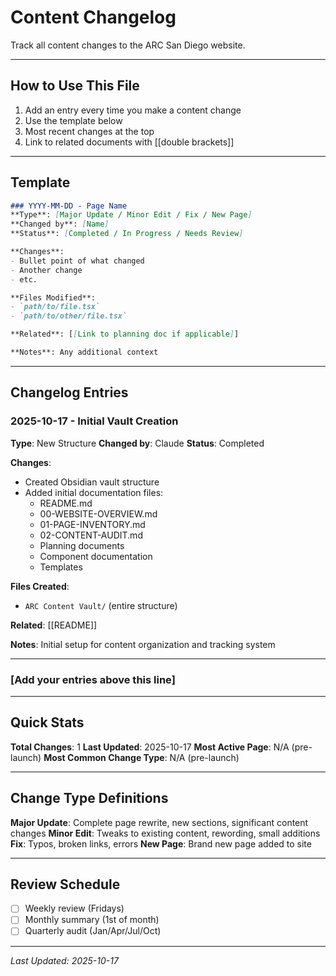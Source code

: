 # Content Changelog

Track all content changes to the ARC San Diego website.

---

## How to Use This File

1. Add an entry every time you make a content change
2. Use the template below
3. Most recent changes at the top
4. Link to related documents with [[double brackets]]

---

## Template

```markdown
### YYYY-MM-DD - Page Name
**Type**: [Major Update / Minor Edit / Fix / New Page]
**Changed by**: [Name]
**Status**: [Completed / In Progress / Needs Review]

**Changes**:
- Bullet point of what changed
- Another change
- etc.

**Files Modified**:
- `path/to/file.tsx`
- `path/to/other/file.tsx`

**Related**: [[Link to planning doc if applicable]]

**Notes**: Any additional context
```

---

## Changelog Entries

### 2025-10-17 - Initial Vault Creation
**Type**: New Structure
**Changed by**: Claude
**Status**: Completed

**Changes**:
- Created Obsidian vault structure
- Added initial documentation files:
  - README.md
  - 00-WEBSITE-OVERVIEW.md
  - 01-PAGE-INVENTORY.md
  - 02-CONTENT-AUDIT.md
  - Planning documents
  - Component documentation
  - Templates

**Files Created**:
- `ARC Content Vault/` (entire structure)

**Related**: [[README]]

**Notes**: Initial setup for content organization and tracking system

---

### [Add your entries above this line]

---

## Quick Stats

**Total Changes**: 1
**Last Updated**: 2025-10-17
**Most Active Page**: N/A (pre-launch)
**Most Common Change Type**: N/A (pre-launch)

---

## Change Type Definitions

**Major Update**: Complete page rewrite, new sections, significant content changes
**Minor Edit**: Tweaks to existing content, rewording, small additions
**Fix**: Typos, broken links, errors
**New Page**: Brand new page added to site

---

## Review Schedule

- [ ] Weekly review (Fridays)
- [ ] Monthly summary (1st of month)
- [ ] Quarterly audit (Jan/Apr/Jul/Oct)

---

*Last Updated: 2025-10-17*
